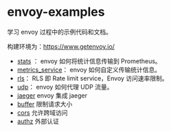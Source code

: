 
# envoy-examples

学习 envoy 过程中的示例代码和文档。

构建环境为：https://www.getenvoy.io/

- [stats](./stats) ： envoy 如何将统计信息传输到 Prometheus。 
- [metrics_service](./metrics_service)： envoy 如何自定义传输统计信息。
- [rls](./rls)： RLS 即 Rate limit service，Envoy 访问速率限制。
- [udp](./udp)： envoy 如何代理 UDP 流量。
- [jaeger](./jaeger) envoy 集成 jaeger
- [buffer](./buffer) 限制请求大小
- [cors](./cors) 允许跨域访问
- [authz](./authz) 外部认证

